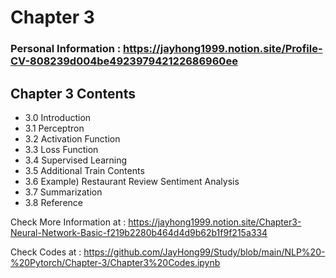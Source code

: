 # Chapter 3

### Personal Information : https://jayhong1999.notion.site/Profile-CV-808239d004be492397942122686960ee

## Chapter 3 Contents
- 3.0 Introduction
- 3.1 Perceptron
- 3.2 Activation Function
- 3.3 Loss Function
- 3.4 Supervised Learning
- 3.5 Additional Train Contents
- 3.6 Example) Restaurant Review Sentiment Analysis
- 3.7 Summarization
- 3.8 Reference

Check More Information at : https://jayhong1999.notion.site/Chapter3-Neural-Network-Basic-f219b2280b464d4d9b62b1f9f215a334

Check Codes at : https://github.com/JayHong99/Study/blob/main/NLP%20-%20Pytorch/Chapter-3/Chapter3%20Codes.ipynb
